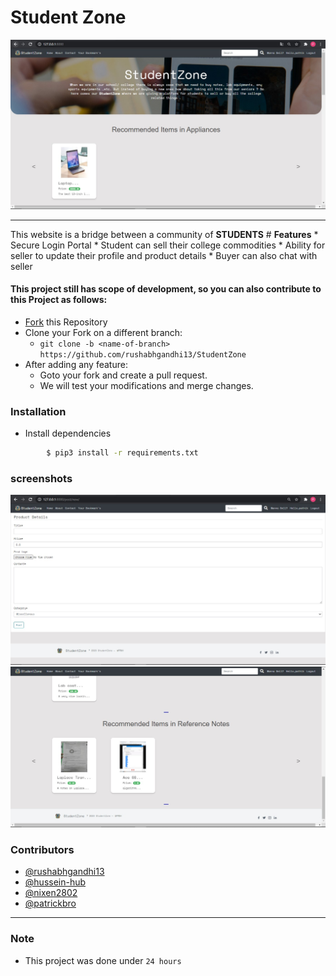 # <b>Student Zone</b>

![](/media/screenshot.jpg)

<hr/>
This website is a bridge between a community of <b>STUDENTS</b> 
# <b>Features</b>
* Secure Login Portal
* Student can sell their college commodities
* Ability for seller to update their profile and product details
* Buyer can also chat with seller

#### This project still has scope of development, so you can also contribute to this Project as follows:

- [Fork](https://github.com/rushabhgandhi13/StudentZone) this Repository
- Clone your Fork on a different branch:
  - `git clone -b <name-of-branch> https://github.com/rushabhgandhi13/StudentZone`
- After adding any feature:
  - Goto your fork and create a pull request.
  - We will test your modifications and merge changes.

### Installation

- Install dependencies

```sh
        $ pip3 install -r requirements.txt
```

### screenshots

![](/media/screenshot2.jpg)
![](/media/screenshot3.jpg)

### Contributors

- [@rushabhgandhi13](https://github.com/rushabhgandhi13)
- [@hussein-hub](https://github.com/hussein-hub)
- [@nixen2802](https://github.com/nixen2802)
- [@patrickbro](https://github.com/patrickbro13)

---

### Note

- This project was done under `24 hours`
